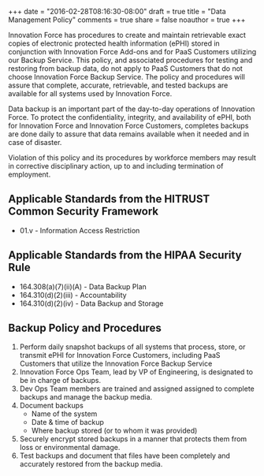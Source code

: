 +++
date = "2016-02-28T08:16:30-08:00"
draft = true
title = "Data Management Policy"
comments = true
share = false
noauthor = true
+++

Innovation Force has procedures to create and maintain retrievable exact copies of electronic protected health information (ePHI) stored in conjunction with Innovation Force Add-ons and for PaaS Customers utilizing our Backup Service. This policy, and associated procedures for testing and restoring from backup data, do not apply to PaaS Customers that do not choose Innovation Force Backup Service. The policy and procedures will assure that complete, accurate, retrievable, and tested backups are available for all systems used by Innovation Force.

Data backup is an important part of the day-to-day operations of Innovation Force. To protect the confidentiality, integrity, and availability of ePHI, both for Innovation Force and Innovation Force Customers, completes backups are done daily to assure that data remains available when it needed and in case of disaster.

Violation of this policy and its procedures by workforce members may result in corrective disciplinary action, up to and including termination of employment.

## Applicable Standards from the HITRUST Common Security Framework

* 01.v - Information Access Restriction

## Applicable Standards from the HIPAA Security Rule

* 164.308(a)(7)(ii)(A) - Data Backup Plan
* 164.310(d)(2)(iii) - Accountability
* 164.310(d)(2)(iv) - Data Backup and Storage

## Backup Policy and Procedures

1. Perform daily snapshot backups of all systems that process, store, or transmit ePHI for Innovation Force Customers, including PaaS Customers that utilize the Innovation Force Backup Service
2. Innovation Force Ops Team, lead by VP of Engineering, is designated to be in charge of backups.
3. Dev Ops Team members are trained and assigned assigned to complete backups and manage the backup media.
4. Document backups
	* Name of the system
	* Date & time of backup
	* Where backup stored (or to whom it was provided)
5. Securely encrypt stored backups in a manner that protects them from loss or environmental damage.
6. Test backups and document that files have been completely and accurately restored from the backup media.
